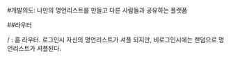 
#개발의도: 나만의 명언리스트를 만들고 다른 사람들과 공유하는 플랫폼

##라우터

/ : 홈 라우터. 로그인시 자신의 명언리스트가 셔플 되지만, 비로그인시에는 랜덤으로 명언리스트가 셔플된다.
